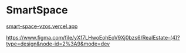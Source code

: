 # SmartSpace

[smart-space-vzos.vercel.app](https://smart-space-vzos.vercel.app)

https://www.figma.com/file/yXf7LHwoEohEoV9Xj0bzs6/RealEstate-(4)?type=design&node-id=2%3A9&mode=dev
